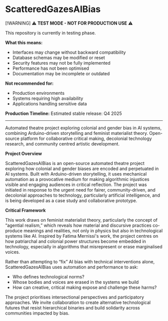 # ScatteredGazesAIBias

[!WARNING]
⚠️ **TEST MODE - NOT FOR PRODUCTION USE** ⚠️

This repository is currently in testing phase.

**What this means:**
- Interfaces may change without backward compatibility
- Database schemas may be modified or reset
- Security features may not be fully implemented
- Performance has not been optimised
- Documentation may be incomplete or outdated

**Not recommended for:**
- Production environments
- Systems requiring high availability
- Applications handling sensitive data

**Production Timeline:** Estimated stable release: Q4 2025

------------------------------------------------------------------------

Automated theatre project exploring colonial and gender bias in AI systems, combining Arduino-driven storytelling and feminist materialist theory. Open-source platform for collaborative critical making, decolonial technology research, and community centred artistic development.


**Project Overview**

ScatteredGazesAIBias is an open-source automated theatre project exploring how colonial and gender biases are encoded and perpetuated in AI systems. Built with Arduino-driven storytelling, it uses mechanical automation as a provocative medium for making algorithmic injustices visible and engaging audiences in critical reflection. The project was initiated in response to the urgent need for fairer, community-driven, and decolonial approaches to technology, particularly artificial intelligence, and is being developed as a case study and collaborative prototype.

**Critical Framework**

This work draws on feminist materialist theory, particularly the concept of “agential realism,” which reveals how material and discursive practices co-produce meanings and realities, not only in physics but also in technological systems like AI. Inspired by Fatima Mernissi's work, the project centres on how patriarchal and colonial power structures become embedded in technology, especially in algorithms that misrepresent or erase marginalised voices.

Rather than attempting to “fix” AI bias with technical interventions alone, ScatteredGazesAIBias uses automation and performance to ask: 
- Who defines technological norms?
- Whose bodies and voices are erased in the systems we build
- How can creative, critical making expose and challenge these harms?

The project prioritises intersectional perspectives and participatory approaches. We invite collaboration to create alternative technological futures that resist hierarchical binaries and build solidarity across communities impacted by bias.

